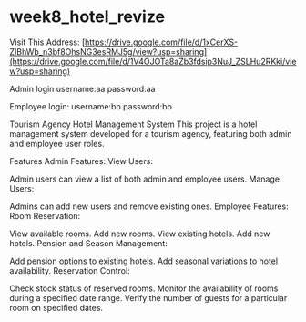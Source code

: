 # week8_hotel_revize

Visit This Address: [https://drive.google.com/file/d/1xCerXS-ZIBhWb_n3bf8OhsNG3esRMJ5g/view?usp=sharing](https://drive.google.com/file/d/1V4OJOTa8aZb3fdsip3NuJ_ZSLHu2RKki/view?usp=sharing)

Admin login
  username:aa
  password:aa

Employee login:
  username:bb
  password:bb
  
Tourism Agency Hotel Management System This project is a hotel management system developed for a tourism agency, featuring both admin and employee user roles.

Features Admin Features: View Users:

Admin users can view a list of both admin and employee users. Manage Users:

Admins can add new users and remove existing ones. Employee Features: Room Reservation:

View available rooms. Add new rooms. View existing hotels. Add new hotels. Pension and Season Management:

Add pension options to existing hotels. Add seasonal variations to hotel availability. Reservation Control:

Check stock status of reserved rooms. Monitor the availability of rooms during a specified date range. Verify the number of guests for a particular room on specified dates. 
